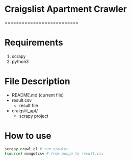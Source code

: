 # Craigslist Apartment Crawler
==========================

# Requirements
1. scrapy
2. python3

# File Description
- README.md (current file)
- result.csv
    - result file
- craigslit_apt/
    - scrapy project

# How to use

```bash
scrapy crawl cl # run crawler
(source) mongo2csv # from mongo to result.csv
```

